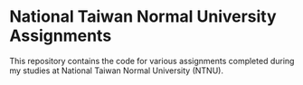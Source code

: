 # National Taiwan Normal University Assignments

This repository contains the code for various assignments completed during my studies at National Taiwan Normal University (NTNU).
